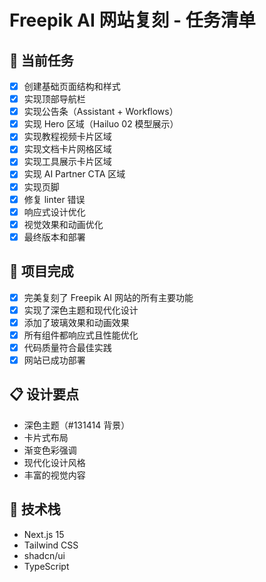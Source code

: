 # Freepik AI 网站复刻 - 任务清单

## 🎯 当前任务
- [x] 创建基础页面结构和样式
- [x] 实现顶部导航栏
- [x] 实现公告条（Assistant + Workflows）
- [x] 实现 Hero 区域（Hailuo 02 模型展示）
- [x] 实现教程视频卡片区域
- [x] 实现文档卡片网格区域
- [x] 实现工具展示卡片区域
- [x] 实现 AI Partner CTA 区域
- [x] 实现页脚
- [x] 修复 linter 错误
- [x] 响应式设计优化
- [x] 视觉效果和动画优化
- [x] 最终版本和部署

## 🎉 项目完成
- [x] 完美复刻了 Freepik AI 网站的所有主要功能
- [x] 实现了深色主题和现代化设计
- [x] 添加了玻璃效果和动画效果
- [x] 所有组件都响应式且性能优化
- [x] 代码质量符合最佳实践
- [x] 网站已成功部署

## 📋 设计要点
- 深色主题（#131414 背景）
- 卡片式布局
- 渐变色彩强调
- 现代化设计风格
- 丰富的视觉内容

## 🚀 技术栈
- Next.js 15
- Tailwind CSS
- shadcn/ui
- TypeScript
